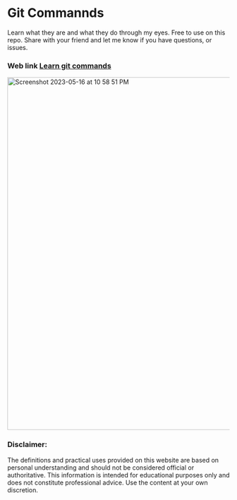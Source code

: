 # Git Commannds 

Learn what they are and what they do through my eyes. Free to use on this repo.
Share with your friend and let me know if you have questions, or issues.

### Web link [Learn git commands](https://git-commands-chi.vercel.app/)

<img style="width: 800px; height: auto;" alt="Screenshot 2023-05-16 at 10 58 51 PM" src="https://github.com/jge162/git-commands/assets/31228460/762b9987-4ac0-4fed-b9e5-6beb415b3cfe">


### Disclaimer: 
The definitions and practical uses provided on this website are based on personal understanding and should not be considered official or authoritative. This information is intended for educational purposes only and does not constitute professional advice. Use the content at your own discretion.
